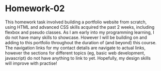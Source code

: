 # Homework-02

This homework task involved building a portfolio website from scratch, using HTML and advanced CSS skills acquired the past 2 weeks, including flexbox and pseudo classes. As I am early into my programming learning, I do not have many skills to showcase. However I will be building on and adding to this portfolio throughout the duration of (and beyond) this course. The navigation links for my contact details are navigate to actual links, however the sections for different topics (eg, basic web development, javascript) do not have anything to link to yet. 
Hopefully, my design skills will improve with practise!
